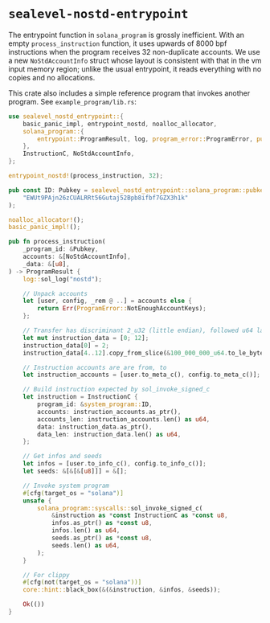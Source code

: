 # `sealevel-nostd-entrypoint`

The entrypoint function in `solana_program` is grossly inefficient. With an empty `process_instruction` function, it uses upwards of 8000 bpf instructions when the program receives 32 non-duplicate accounts. We use a new `NoStdAccountInfo` struct whose layout is consistent with that in the vm input memory region; unlike the usual entrypoint, it reads everything with no copies and no allocations.

This crate also includes a simple reference program that invokes another program. See `example_program/lib.rs`:

```rust
use sealevel_nostd_entrypoint::{
    basic_panic_impl, entrypoint_nostd, noalloc_allocator,
    solana_program::{
        entrypoint::ProgramResult, log, program_error::ProgramError, pubkey::Pubkey, system_program,
    },
    InstructionC, NoStdAccountInfo,
};

entrypoint_nostd!(process_instruction, 32);

pub const ID: Pubkey = sealevel_nostd_entrypoint::solana_program::pubkey!(
    "EWUt9PAjn26zCUALRRt56Gutaj52Bpb8ifbf7GZX3h1k"
);

noalloc_allocator!();
basic_panic_impl!();

pub fn process_instruction(
    _program_id: &Pubkey,
    accounts: &[NoStdAccountInfo],
    _data: &[u8],
) -> ProgramResult {
    log::sol_log("nostd");

    // Unpack accounts
    let [user, config, _rem @ ..] = accounts else {
        return Err(ProgramError::NotEnoughAccountKeys);
    };

    // Transfer has discriminant 2_u32 (little endian), followed u64 lamport amount
    let mut instruction_data = [0; 12];
    instruction_data[0] = 2;
    instruction_data[4..12].copy_from_slice(&100_000_000_u64.to_le_bytes());

    // Instruction accounts are are from, to
    let instruction_accounts = [user.to_meta_c(), config.to_meta_c()];

    // Build instruction expected by sol_invoke_signed_c
    let instruction = InstructionC {
        program_id: &system_program::ID,
        accounts: instruction_accounts.as_ptr(),
        accounts_len: instruction_accounts.len() as u64,
        data: instruction_data.as_ptr(),
        data_len: instruction_data.len() as u64,
    };

    // Get infos and seeds
    let infos = [user.to_info_c(), config.to_info_c()];
    let seeds: &[&[&[u8]]] = &[];

    // Invoke system program
    #[cfg(target_os = "solana")]
    unsafe {
        solana_program::syscalls::sol_invoke_signed_c(
            &instruction as *const InstructionC as *const u8,
            infos.as_ptr() as *const u8,
            infos.len() as u64,
            seeds.as_ptr() as *const u8,
            seeds.len() as u64,
        );
    }

    // For clippy
    #[cfg(not(target_os = "solana"))]
    core::hint::black_box(&(&instruction, &infos, &seeds));

    Ok(())
}
```
